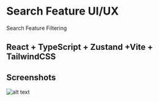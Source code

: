 # Search Feature UI/UX

Search Feature Filtering 

## React + TypeScript + Zustand +Vite + TailwindCSS

## Screenshots

![alt text](https://github.com/[kodevx]/[search-vite]/blob/[main]/public/screenshots/search_ui.jpg?raw=true)